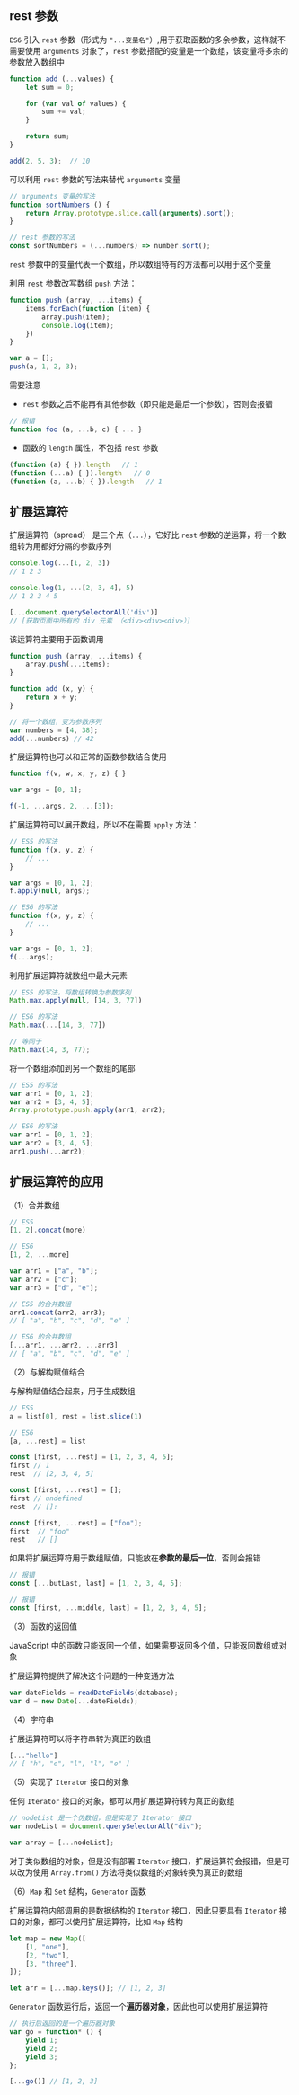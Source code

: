 ## rest 参数

`ES6` 引入 ```rest``` 参数（形式为 `"...变量名"`）,用于获取函数的多余参数，这样就不需要使用 ```arguments``` 对象了，```rest``` 参数搭配的变量是一个数组，该变量将多余的参数放入数组中

```js
function add (...values) {
    let sum = 0;

    for (var val of values) {
        sum += val;
    }

    return sum;
}

add(2, 5, 3);  // 10
```

可以利用 ```rest``` 参数的写法来替代 ```arguments``` 变量

```js
// arguments 变量的写法
function sortNumbers () {
    return Array.prototype.slice.call(arguments).sort();
}

// rest 参数的写法
const sortNumbers = (...numbers) => number.sort();
```

```rest``` 参数中的变量代表一个数组，所以数组特有的方法都可以用于这个变量

利用 ```rest``` 参数改写数组 ```push``` 方法：

```js
function push (array, ...items) {
    items.forEach(function (item) {
        array.push(item);
        console.log(item);
    })
}

var a = [];
push(a, 1, 2, 3);
```

需要注意

* ```rest``` 参数之后不能再有其他参数（即只能是最后一个参数），否则会报错

```js
// 报错
function foo (a, ...b, c) { ... }
```

* 函数的 ```length``` 属性，不包括 ```rest``` 参数

```js
(function (a) { }).length   // 1
(function (...a) { }).length   // 0
(function (a, ...b) { }).length   // 1
```



## 扩展运算符

扩展运算符（spread） 是三个点（`...`），它好比 ```rest``` 参数的逆运算，将一个数组转为用都好分隔的参数序列

```js
console.log(...[1, 2, 3])
// 1 2 3

console.log(1, ...[2, 3, 4], 5)
// 1 2 3 4 5

[...document.querySelectorAll('div')]
// [获取页面中所有的 div 元素 （<div><div><div>）]
```

该运算符主要用于函数调用

```js
function push (array, ...items) {
    array.push(...items);
}

function add (x, y) {
    return x + y;
}

// 将一个数组，变为参数序列
var numbers = [4, 38];
add(...numbers) // 42
```

扩展运算符也可以和正常的函数参数结合使用

```js
function f(v, w, x, y, z) { }

var args = [0, 1];

f(-1, ...args, 2, ...[3]);
```

扩展运算符可以展开数组，所以不在需要 ```apply``` 方法：

```js
// ES5 的写法
function f(x, y, z) {
    // ...
}

var args = [0, 1, 2];
f.apply(null, args);

// ES6 的写法
function f(x, y, z) {
    // ...
}

var args = [0, 1, 2];
f(...args);
```

利用扩展运算符就数组中最大元素

```js
// ES5 的写法，将数组转换为参数序列
Math.max.apply(null, [14, 3, 77])

// ES6 的写法
Math.max(...[14, 3, 77])

// 等同于
Math.max(14, 3, 77);
```

将一个数组添加到另一个数组的尾部

```js
// ES5 的写法
var arr1 = [0, 1, 2];
var arr2 = [3, 4, 5];
Array.prototype.push.apply(arr1, arr2);

// ES6 的写法
var arr1 = [0, 1, 2];
var arr2 = [3, 4, 5];
arr1.push(...arr2);
```


## 扩展运算符的应用

（1）合并数组

```js
// ES5
[1, 2].concat(more)

// ES6
[1, 2, ...more]

var arr1 = ["a", "b"];
var arr2 = ["c"];
var arr3 = ["d", "e"];

// ES5 的合并数组
arr1.concat(arr2, arr3);
// [ "a", "b", "c", "d", "e" ]

// ES6 的合并数组
[...arr1, ...arr2, ...arr3]
// [ "a", "b", "c", "d", "e" ]
```

（2）与解构赋值结合

与解构赋值结合起来，用于生成数组

```js
// ES5
a = list[0], rest = list.slice(1)

// ES6
[a, ...rest] = list
```

```js
const [first, ...rest] = [1, 2, 3, 4, 5];
first // 1
rest  // [2, 3, 4, 5]

const [first, ...rest] = [];
first // undefined
rest  // []:

const [first, ...rest] = ["foo"];
first  // "foo"
rest   // []
```

如果将扩展运算符用于数组赋值，只能放在**参数的最后一位**，否则会报错

```js
// 报错
const [...butLast, last] = [1, 2, 3, 4, 5];

// 报错
const [first, ...middle, last] = [1, 2, 3, 4, 5];
```

（3）函数的返回值

JavaScript 中的函数只能返回一个值，如果需要返回多个值，只能返回数组或对象

扩展运算符提供了解决这个问题的一种变通方法

```js
var dateFields = readDateFields(database);
var d = new Date(...dateFields);
```

（4）字符串

扩展运算符可以将字符串转为真正的数组

```js
[..."hello"]
// [ "h", "e", "l", "l", "o" ]
```

（5）实现了 ```Iterator``` 接口的对象

任何 ```Iterator``` 接口的对象，都可以用扩展运算符转为真正的数组

```js
// nodeList 是一个伪数组，但是实现了 Iterator 接口
var nodeList = document.querySelectorAll("div");

var array = [...nodeList];
```

对于类似数组的对象，但是没有部署 ```Iterator``` 接口，扩展运算符会报错，但是可以改为使用 ```Array.from()``` 方法将类似数组的对象转换为真正的数组

（6）```Map``` 和 ```Set``` 结构，```Generator``` 函数

扩展运算符内部调用的是数据结构的 ```Iterator``` 接口，因此只要具有 ```Iterator``` 接口的对象，都可以使用扩展运算符，比如 `Map` 结构

```js
let map = new Map([
    [1, "one"],
    [2, "two"],
    [3, "three"],
]);

let arr = [...map.keys()]; // [1, 2, 3]
```

```Generator``` 函数运行后，返回一个**遍历器对象**，因此也可以使用扩展运算符

```js
// 执行后返回的是一个遍历器对象
var go = function* () {
    yield 1;
    yield 2;
    yield 3;
};

[...go()] // [1, 2, 3]
```